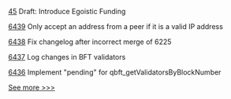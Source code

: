 
[45](https://github.com/hyperledger-labs/perun-eth-backend/pull/45) Draft: Introduce Egoistic Funding 

[6439](https://github.com/hyperledger/besu/pull/6439) Only accept an address from a peer if it is a valid IP address

[6438](https://github.com/hyperledger/besu/pull/6438) Fix changelog after incorrect merge of 6225

[6437](https://github.com/hyperledger/besu/pull/6437) Log changes in BFT validators

[6436](https://github.com/hyperledger/besu/pull/6436) Implement "pending" for qbft_getValidatorsByBlockNumber


[See more >>>](https://start-here.hyperledger.org/pull-requests)
